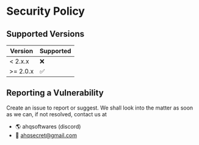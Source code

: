 # Security Policy

## Supported Versions

|  Version  | Supported  |
| --------- | ---------- |
|  < 2.x.x  | :x:        |
| >= 2.0.x  | ✅        |

## Reporting a Vulnerability

Create an issue to report or suggest. We shall look into the matter as soon as we can, if not resolved, contact us at

- 🌎 ahqsoftwares (discord)
- 📨 ahqsecret@gmail.com
